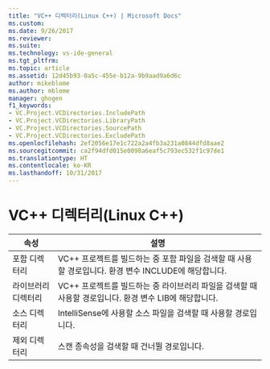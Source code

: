 ```yaml
---
title: "VC++ 디렉터리(Linux C++) | Microsoft Docs"
ms.custom: 
ms.date: 9/26/2017
ms.reviewer: 
ms.suite: 
ms.technology: vs-ide-general
ms.tgt_pltfrm: 
ms.topic: article
ms.assetid: 12d45b93-0a5c-455e-b12a-9b9aad9a6d6c
author: mikeblome
ms.author: mblome
manager: ghogen
f1_keywords:
- VC.Project.VCDirectories.IncludePath
- VC.Project.VCDirectories.LibraryPath
- VC.Project.VCDirectories.SourcePath
- VC.Project.VCDirectories.ExcludePath
ms.openlocfilehash: 2ef2056e17e1c722a2a4fb3a231a0844dfd8aae2
ms.sourcegitcommit: ca2f94dfd015e0098a6eaf5c793ec532f1c97de1
ms.translationtype: HT
ms.contentlocale: ko-KR
ms.lasthandoff: 10/31/2017
---
```

# <a name="vc-directories-linux-c"></a>VC++ 디렉터리(Linux C++)

속성 | 설명
--- | ---
포함 디렉터리 | VC++ 프로젝트를 빌드하는 중 포함 파일을 검색할 때 사용할 경로입니다.  환경 변수 INCLUDE에 해당합니다.
라이브러리 디렉터리 | VC++ 프로젝트를 빌드하는 중 라이브러리 파일을 검색할 때 사용할 경로입니다.  환경 변수 LIB에 해당합니다.
소스 디렉터리 | IntelliSense에 사용할 소스 파일을 검색할 때 사용할 경로입니다.
제외 디렉터리 | 스캔 종속성을 검색할 때 건너뛸 경로입니다.
